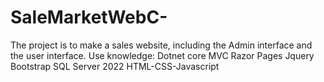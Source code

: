 # SaleMarketWebC-
The project is to make a sales website, including the Admin interface and the user interface.
Use knowledge:
Dotnet core MVC
Razor Pages
Jquery
Bootstrap
SQL Server 2022
HTML-CSS-Javascript
